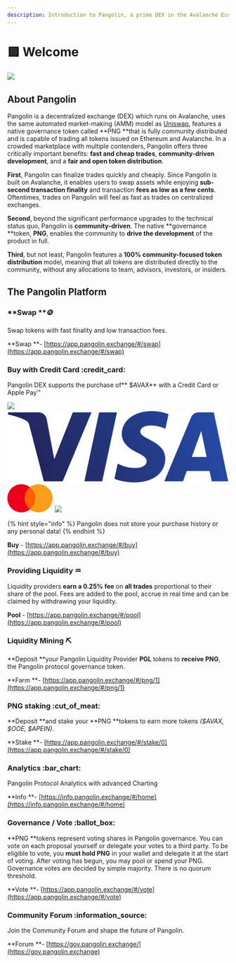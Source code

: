 ```yaml
---
description: Introduction to Pangolin, a prime DEX in the Avalanche Ecosystm
---
```


# 🟨 Welcome

![](.gitbook/assets/logo.svg)

## About Pangolin

Pangolin is a decentralized exchange (DEX) which runs on Avalanche, uses the same automated market-making (AMM) model as [Uniswap](https://docs.uniswap.org/protocol/V2/concepts/protocol-overview/how-uniswap-works), features a native governance token called **PNG **that is fully community distributed and is capable of trading all tokens issued on Ethereum and Avalanche. In a crowded marketplace with multiple contenders, Pangolin offers three critically important benefits: **fast and cheap trades**, **community-driven development**, and a **fair and open token distribution**.

**First**, Pangolin can finalize trades quickly and cheaply. Since Pangolin is built on Avalanche, it enables users to swap assets while enjoying **sub-second transaction finality** and transaction **fees as low as a few cents**. Oftentimes, trades on Pangolin will feel as fast as trades on centralized exchanges.&#x20;

**Second**, beyond the significant performance upgrades to the technical status quo, Pangolin is **community-driven**. The native **governance **token, **PNG**, enables the community to **drive the development** of the product in full.&#x20;

**Third**, but not least, Pangolin features a **100% community-focused token distribution** model, meaning that all tokens are distributed directly to the community, without any allocations to team, advisors, investors, or insiders.

## The Pangolin Platform

### **Swap **:coin:&#x20;

Swap tokens with fast finality and low transaction fees.

**Swap **- [https://app.pangolin.exchange/#/swap](https://app.pangolin.exchange/#/swap)



### Buy with Credit Card :credit\_card:&#x20;

Pangolin DEX supports the purchase of** $AVAX** with a Credit Card or Apple Pay™

![](https://www.sendwyre.com/\_nuxt/img/logo.df3e54b.svg) ![](.gitbook/assets/visa-logo.png) ![](.gitbook/assets/mc-logo-52.svg) ![](https://app.pangolin.exchange/static/media/Apple\_Pay\_Mark\_RGB\_041619.fe4f01ad.svg)

{% hint style="info" %}
Pangolin does not store your purchase history or any personal data!
{% endhint %}

**Buy** - [https://app.pangolin.exchange/#/buy](https://app.pangolin.exchange/#/buy)



### Providing Liquidity :aquarius:&#x20;

Liquidity providers **earn a 0.25% fee** on **all trades** proportional to their share of the pool. Fees are added to the pool, accrue in real time and can be claimed by withdrawing your liquidity.

**Pool** - [https://app.pangolin.exchange/#/pool](https://app.pangolin.exchange/#/pool)



### Liquidity Mining :pick:&#x20;

**Deposit **your Pangolin Liquidity Provider **PGL** tokens to **receive PNG**, the Pangolin protocol governance token.

**Farm **- [https://app.pangolin.exchange/#/png/1](https://app.pangolin.exchange/#/png/1)



### PNG staking :cut\_of\_meat:&#x20;

**Deposit **and stake your **PNG **tokens to earn more tokens _($AVAX, $OOE, $APEIN)_.

**Stake **- [https://app.pangolin.exchange/#/stake/0](https://app.pangolin.exchange/#/stake/0)



### Analytics :bar\_chart:&#x20;

Pangolin Protocol Analytics with advanced Charting

**Info **- [https://info.pangolin.exchange/#/home](https://info.pangolin.exchange/#/home)



### Governance / Vote :ballot\_box:&#x20;

**PNG **tokens represent voting shares in Pangolin governance. You can vote on each proposal yourself or delegate your votes to a third party. To be eligible to vote, you **must hold PNG** in your wallet and delegate it at the start of voting. After voting has begun, you may pool or spend your PNG. Governance votes are decided by simple majority. There is no quorum threshold.

**Vote **- [https://app.pangolin.exchange/#/vote](https://app.pangolin.exchange/#/vote)



### Community Forum :information\_source:&#x20;

Join the Community Forum and shape the future of Pangolin.

**Forum **- [https://gov.pangolin.exchange/](https://gov.pangolin.exchange)

